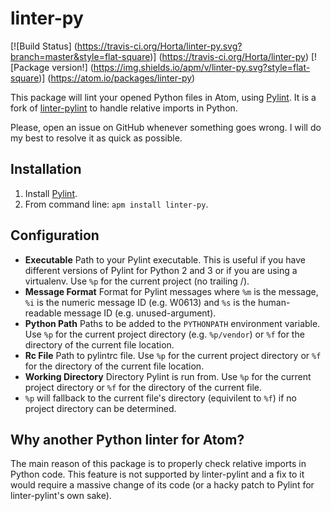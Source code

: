 # linter-py
[![Build Status]
(https://travis-ci.org/Horta/linter-py.svg?branch=master&style=flat-square)]
(https://travis-ci.org/Horta/linter-py)
[![Package version!]
(https://img.shields.io/apm/v/linter-py.svg?style=flat-square)]
(https://atom.io/packages/linter-py)

This package will lint your opened Python files in Atom, using
[Pylint](http://www.pylint.org/).
It is a fork of [linter-pylint](https://atom.io/packages/linter-pylint) to
handle relative imports in Python.

Please, open an issue on GitHub whenever something goes wrong.
I will do my best to resolve it as quick as possible.

## Installation

1. Install [Pylint](http://www.pylint.org/#install).
2. From command line: `apm install linter-py`.

## Configuration

* **Executable** Path to your Pylint executable. This is useful if you have
  different versions of Pylint for Python 2 and 3 or if you are using a
  virtualenv. Use `%p` for the current project (no trailing /).
* **Message Format** Format for Pylint messages where `%m` is the message,
  `%i` is the numeric message ID (e.g. W0613) and `%s` is the human-readable
  message ID (e.g. unused-argument).
* **Python Path** Paths to be added to the `PYTHONPATH` environment variable.
  Use `%p` for the current project directory (e.g. `%p/vendor`) or `%f` for the
  directory of the current file location.
* **Rc File** Path to pylintrc file. Use `%p` for the current project directory
  or `%f` for the directory of the current file location.
* **Working Directory** Directory Pylint is run from. Use `%p` for the current
  project directory or `%f` for the directory of the current file.
* `%p` will fallback to the current file's directory (equivilent to `%f`) if no
  project directory can be determined.

## Why another Python linter for Atom?

The main reason of this package is to properly check relative imports in Python
code. This feature is not supported by linter-pylint and a fix to it would
require a massive change of its code (or a hacky patch to Pylint for
linter-pylint's own sake).
